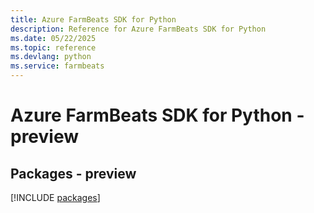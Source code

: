 ```yaml
---
title: Azure FarmBeats SDK for Python
description: Reference for Azure FarmBeats SDK for Python
ms.date: 05/22/2025
ms.topic: reference
ms.devlang: python
ms.service: farmbeats
---
```

# Azure FarmBeats SDK for Python - preview
## Packages - preview
[!INCLUDE [packages](farmbeats-index.md)]